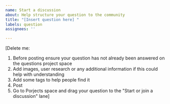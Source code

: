 ```yaml
---
name: Start a discussion
about: Help structure your question to the community
title: "[Insert question here] "
labels: question
assignees: ''

---
```


[Delete me: 

1. Before posting ensure your question has not already been answered on the questions project space
2. Add images, user research or any additional information if this could help with understanding 
3. Add some tags to help people find it
4. Post
4. Go to Porjects space and drag your question to the "Start or join a discussion" lane]
